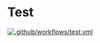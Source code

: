 # Test

[![.github/workflows/test.yml](https://github.com/kae36/second-action-react-demo/actions/workflows/test.yml/badge.svg)](https://github.com/kae36/second-action-react-demo/actions/workflows/test.yml)
